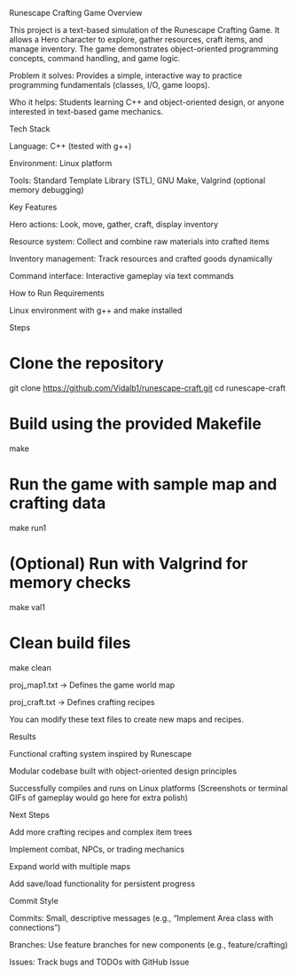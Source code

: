 Runescape Crafting Game
Overview

This project is a text-based simulation of the Runescape Crafting Game. It allows a Hero character to explore, gather resources, craft items, and manage inventory. The game demonstrates object-oriented programming concepts, command handling, and game logic.

Problem it solves: Provides a simple, interactive way to practice programming fundamentals (classes, I/O, game loops).

Who it helps: Students learning C++ and object-oriented design, or anyone interested in text-based game mechanics.

Tech Stack

Language: C++ (tested with g++)

Environment: Linux platform

Tools: Standard Template Library (STL), GNU Make, Valgrind (optional memory debugging)

Key Features

Hero actions: Look, move, gather, craft, display inventory

Resource system: Collect and combine raw materials into crafted items

Inventory management: Track resources and crafted goods dynamically

Command interface: Interactive gameplay via text commands

How to Run
Requirements

Linux environment with g++ and make installed

Steps
# Clone the repository
git clone https://github.com/Vidalb1/runescape-craft.git
cd runescape-craft

# Build using the provided Makefile
make

# Run the game with sample map and crafting data
make run1

# (Optional) Run with Valgrind for memory checks
make val1

# Clean build files
make clean


proj_map1.txt → Defines the game world map

proj_craft.txt → Defines crafting recipes

You can modify these text files to create new maps and recipes.

Results

Functional crafting system inspired by Runescape

Modular codebase built with object-oriented design principles

Successfully compiles and runs on Linux platforms
(Screenshots or terminal GIFs of gameplay would go here for extra polish)

Next Steps

Add more crafting recipes and complex item trees

Implement combat, NPCs, or trading mechanics

Expand world with multiple maps

Add save/load functionality for persistent progress

Commit Style

Commits: Small, descriptive messages (e.g., “Implement Area class with connections”)

Branches: Use feature branches for new components (e.g., feature/crafting)

Issues: Track bugs and TODOs with GitHub Issue
